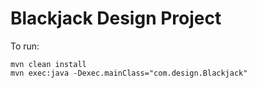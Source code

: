 # Blackjack Design Project

To run:
```
mvn clean install
mvn exec:java -Dexec.mainClass="com.design.Blackjack"
```
